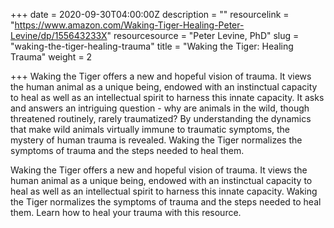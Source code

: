 +++
date = 2020-09-30T04:00:00Z
description = ""
resourcelink = "https://www.amazon.com/Waking-Tiger-Healing-Peter-Levine/dp/155643233X"
resourcesource = "Peter Levine, PhD"
slug = "waking-the-tiger-healing-trauma"
title = "Waking the Tiger: Healing Trauma"
weight = 2

+++
Waking the Tiger offers a new and hopeful vision of trauma. It views the human animal as a unique being, endowed with an instinctual capacity to heal as well as an intellectual spirit to harness this innate capacity. It asks and answers an intriguing question - why are animals in the wild, though threatened routinely, rarely traumatized? By understanding the dynamics that make wild animals virtually immune to traumatic symptoms, the mystery of human trauma is revealed. Waking the Tiger normalizes the symptoms of trauma and the steps needed to heal them.

Waking the Tiger offers a new and hopeful vision of trauma. It views the human animal as a unique being, endowed with an instinctual capacity to heal as well as an intellectual spirit to harness this innate capacity. Waking the Tiger normalizes the symptoms of trauma and the steps needed to heal them. Learn how to heal your trauma with this resource.
